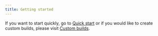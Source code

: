 ```yaml
---
title: Getting started
---
```


If you want to start quickly, go to [Quick start](#0_getting-started/0_quick-start) or if you would
like to create custom builds, please visit [Custom builds](#0_getting-started/1_custom-build).
